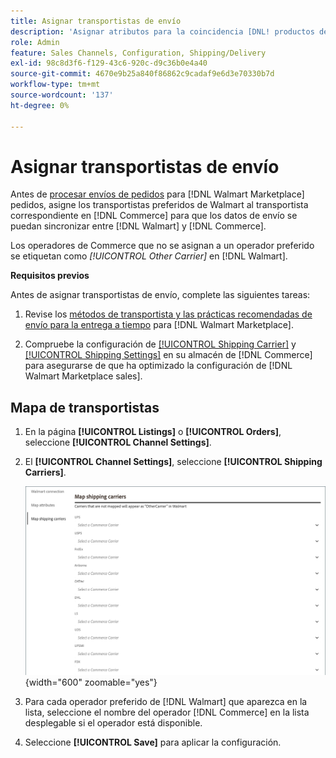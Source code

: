 ```yaml
---
title: Asignar transportistas de envío
description: 'Asignar atributos para la coincidencia [DNL! productos de Commerce] a listados existentes de  [!DNL Walmart Marketplace] y sincronizando datos entre [!DNL Channel Manager] y [!DNL Walmart].'
role: Admin
feature: Sales Channels, Configuration, Shipping/Delivery
exl-id: 98c8d3f6-f129-43c6-920c-d9c36b0e4a40
source-git-commit: 4670e9b25a840f86862c9cadaf9e6d3e70330b7d
workflow-type: tm+mt
source-wordcount: '137'
ht-degree: 0%

---
```



# Asignar transportistas de envío

Antes de [procesar envíos de pedidos](process-orders.md#ship-an-order) para [!DNL Walmart Marketplace] pedidos, asigne los transportistas preferidos de Walmart al transportista correspondiente en [!DNL Commerce] para que los datos de envío se puedan sincronizar entre [!DNL Walmart] y [!DNL Commerce].

Los operadores de Commerce que no se asignan a un operador preferido se etiquetan como *[!UICONTROL Other Carrier]* en [!DNL Walmart].

**Requisitos previos**

Antes de asignar transportistas de envío, complete las siguientes tareas:

1. Revise los [métodos de transportista y las prácticas recomendadas de envío para la entrega a tiempo](https://sellerhelp.walmart.com/s/guide?article=000009473) para [!DNL Walmart Marketplace].

1. Compruebe la configuración de [[!UICONTROL Shipping Carrier]](https://experienceleague.adobe.com/docs/commerce-admin/stores-sales/delivery/shipping-carriers/carriers.html) y [[!UICONTROL Shipping Settings]](https://experienceleague.adobe.com/docs/commerce-admin/config/sales/shipping-settings.html) en su almacén de [!DNL Commerce] para asegurarse de que ha optimizado la configuración de [!DNL Walmart Marketplace sales].

## Mapa de transportistas

1. En la página **[!UICONTROL Listings]** o **[!UICONTROL Orders]**, seleccione **[!UICONTROL Channel Settings]**.

1. El **[!UICONTROL Channel Settings]**, seleccione **[!UICONTROL Shipping Carriers]**.

   ![Asignar transportistas](assets/map-shipping-carriers.png){width="600" zoomable="yes"}

1. Para cada operador preferido de [!DNL Walmart] que aparezca en la lista, seleccione el nombre del operador [!DNL Commerce] en la lista desplegable si el operador está disponible.

1. Seleccione **[!UICONTROL Save]** para aplicar la configuración.

